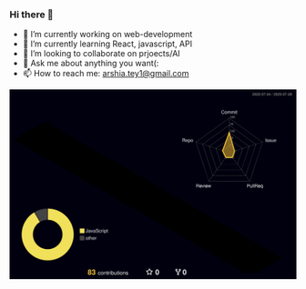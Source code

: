 ### Hi there 👋

- 🔭 I’m currently working on web-development
- 🌱 I’m currently learning React, javascript, API
- 👯 I’m looking to collaborate on prjoects/AI
- 💬 Ask me about anything you want(:
- 📫 How to reach me: arshia.tey1@gmail.com

![](./profile-3d-contrib/profile-night-rainbow.svg)
